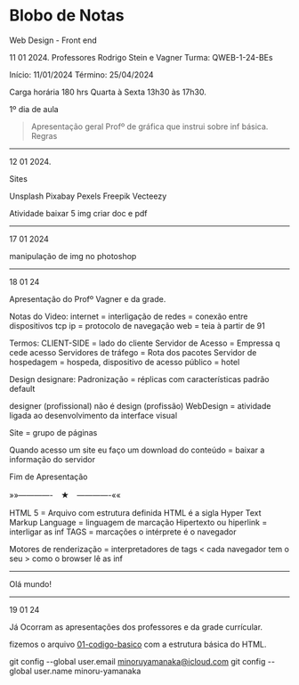 # Blobo de Notas
Web Design - Front end 


11 01 2024.
Professores Rodrigo Stein e Vagner 
Turma: QWEB-1-24-BEs
 
Início: 11/01/2024
Término: 25/04/2024

Carga horária 180 hrs
Quarta à Sexta 13h30 às 17h30.


1º dia de aula

> Apresentação geral
> Profº de gráfica que instrui sobre inf básica.
> Regras 

---

12 01 2024.

Sites 

Unsplash
Pixabay 
Pexels 
Freepik 
Vecteezy 

Atividade baixar 5 img
criar doc e pdf 

---

17 01 2024

manipulação de img no photoshop 

---

18 01 24

Apresentação do Profº Vagner e da grade.

Notas do Video: 
	internet = interligação de redes = conexão entre dispositivos
	tcp ip = protocolo de navegação 
	web = teia à partir de 91

Termos: 
	CLIENT-SIDE = lado do cliente 
	Servidor de Acesso = Empressa q cede acesso 
	Servidores de tráfego = Rota dos pacotes 
	Servidor de hospedagem = hospeda, dispositivo de acesso público = hotel 
	
Design designare:
	Padronização = réplicas com características padrão default 

designer (profissional) não é design (profissão) 
WebDesign = atividade ligada ao desenvolvimento da interface visual

Site = grupo de páginas

Quando acesso um site eu faço um download do conteúdo = baixar a informação do servidor

Fim de Apresentação 

»»————-　★　————-««

HTML 5 = Arquivo com estrutura definida
HTML é a sigla Hyper Text Markup Language = linguagem de marcação 
Hipertexto ou hiperlink = interligar as inf 
TAGS = marcações 
o intérprete é o navegador 

Motores de renderização = interpretadores de tags < cada navegador tem o seu > como o browser lê as inf 

---
<!DOCTYPE html>
<!-- tags -->
<!-- algumas tags tem fechamento e outras não -->
<html lang="pt-br">
<head>
 <meta charset="utf-8">
 <title>Primeira página</title>
</head>
<body>
 Olá mundo!
</body>
</html>

---
19 01 24

Já Ocorram as apresentações dos professores e da grade currícular.

fizemos o arquivo [ 01-codigo-basico](/HTML/01-codigo-basico.html) com a estrutura básica do HTML.



  git config --global user.email minoruyamanaka@icloud.com
  git config --global user.name minoru-yamanaka

